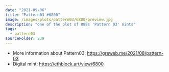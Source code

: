 ```yaml
---
date: "2021-09-06"
title: "Pattern03 #6800"
image: /images/plots/pattern03/6800/preview.jpg
description: "one of the plot of 888s 'Pattern 03' mints"
tags:
  - pattern03
sourceFolder: 239
---
```


- More information about Pattern03: https://greweb.me/2021/08/pattern-03
- Digital mint: https://ethblock.art/view/6800
